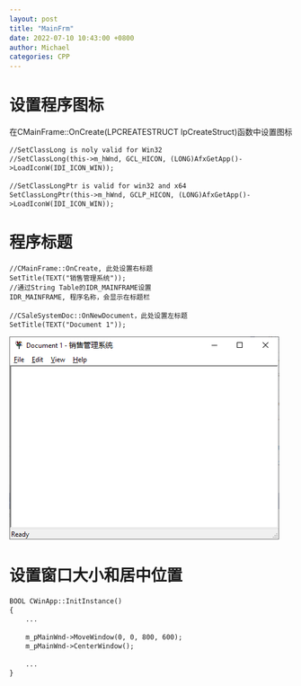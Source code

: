 ```yaml
---
layout: post
title: "MainFrm"
date: 2022-07-10 10:43:00 +0800
author: Michael
categories: CPP
---
```


# 设置程序图标
在CMainFrame::OnCreate(LPCREATESTRUCT lpCreateStruct)函数中设置图标

	//SetClassLong is noly valid for Win32
	//SetClassLong(this->m_hWnd, GCL_HICON, (LONG)AfxGetApp()->LoadIconW(IDI_ICON_WIN));

	//SetClassLongPtr is valid for win32 and x64
	SetClassLongPtr(this->m_hWnd, GCLP_HICON, (LONG)AfxGetApp()->LoadIconW(IDI_ICON_WIN));

# 程序标题
	//CMainFrame::OnCreate, 此处设置右标题
	SetTitle(TEXT("销售管理系统"));
	//通过String Table的IDR_MAINFRAME设置
	IDR_MAINFRAME, 程序名称，会显示在标题栏

	//CSaleSystemDoc::OnNewDocument，此处设置左标题
	SetTitle(TEXT("Document 1"));

![日志文件夹](/assets/cpp/MFCTitle.png)  

# 设置窗口大小和居中位置

	BOOL CWinApp::InitInstance()
	{
		...

		m_pMainWnd->MoveWindow(0, 0, 800, 600);
		m_pMainWnd->CenterWindow();

		...
	}